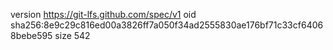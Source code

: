 version https://git-lfs.github.com/spec/v1
oid sha256:8e9c29c816ed00a3826ff7a050f34ad2555830ae176bf71c33cf64068bebe595
size 542

